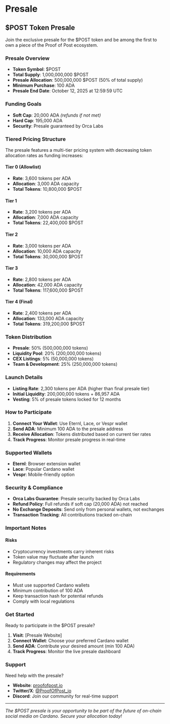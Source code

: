 # Presale

## $POST Token Presale

Join the exclusive presale for the $POST token and be among the first to own a piece of the Proof of Post ecosystem.

### Presale Overview

- **Token Symbol**: $POST
- **Total Supply**: 1,000,000,000 $POST
- **Presale Allocation**: 500,000,000 $POST (50% of total supply)
- **Minimum Purchase**: 100 ADA
- **Presale End Date**: October 12, 2025 at 12:59:59 UTC

### Funding Goals

- **Soft Cap**: 20,000 ADA *(refunds if not met)*
- **Hard Cap**: 195,000 ADA
- **Security**: Presale guaranteed by Orca Labs

### Tiered Pricing Structure

The presale features a multi-tier pricing system with decreasing token allocation rates as funding increases:

#### Tier 0 (Allowlist)
- **Rate**: 3,600 tokens per ADA
- **Allocation**: 3,000 ADA capacity
- **Total Tokens**: 10,800,000 $POST

#### Tier 1 
- **Rate**: 3,200 tokens per ADA
- **Allocation**: 7,000 ADA capacity
- **Total Tokens**: 22,400,000 $POST

#### Tier 2
- **Rate**: 3,000 tokens per ADA  
- **Allocation**: 10,000 ADA capacity
- **Total Tokens**: 30,000,000 $POST

#### Tier 3
- **Rate**: 2,800 tokens per ADA
- **Allocation**: 42,000 ADA capacity
- **Total Tokens**: 117,600,000 $POST

#### Tier 4 (Final)
- **Rate**: 2,400 tokens per ADA
- **Allocation**: 133,000 ADA capacity  
- **Total Tokens**: 319,200,000 $POST

### Token Distribution

- **Presale**: 50% (500,000,000 tokens)
- **Liquidity Pool**: 20% (200,000,000 tokens)
- **CEX Listings**: 5% (50,000,000 tokens)
- **Team & Development**: 25% (250,000,000 tokens)

### Launch Details

- **Listing Rate**: 2,300 tokens per ADA (higher than final presale tier)
- **Initial Liquidity**: 200,000,000 tokens + 86,957 ADA
- **Vesting**: 5% of presale tokens locked for 12 months

### How to Participate

1. **Connect Your Wallet**: Use Eternl, Lace, or Vespr wallet
2. **Send ADA**: Minimum 100 ADA to the presale address
3. **Receive Allocation**: Tokens distributed based on current tier rates
4. **Track Progress**: Monitor presale progress in real-time

### Supported Wallets

- **Eternl**: Browser extension wallet
- **Lace**: Popular Cardano wallet
- **Vespr**: Mobile-friendly option

### Security & Compliance

- **Orca Labs Guarantee**: Presale security backed by Orca Labs
- **Refund Policy**: Full refunds if soft cap (20,000 ADA) not reached
- **No Exchange Deposits**: Send only from personal wallets, not exchanges
- **Transaction Tracking**: All contributions tracked on-chain

### Important Notes

#### Risks
- Cryptocurrency investments carry inherent risks
- Token value may fluctuate after launch
- Regulatory changes may affect the project

#### Requirements
- Must use supported Cardano wallets
- Minimum contribution of 100 ADA
- Keep transaction hash for potential refunds
- Comply with local regulations

### Get Started

Ready to participate in the $POST presale?

1. **Visit**: [Presale Website]
2. **Connect Wallet**: Choose your preferred Cardano wallet
3. **Send ADA**: Contribute your desired amount (min 100 ADA)
4. **Track Progress**: Monitor the live presale dashboard

### Support

Need help with the presale?
- **Website**: [proofofpost.io](https://proofofpost.io/)
- **Twitter/X**: [@ProofOfPost_io](https://x.com/ProofOfPost_io)
- **Discord**: Join our community for real-time support

---

*The $POST presale is your opportunity to be part of the future of on-chain social media on Cardano. Secure your allocation today!*
